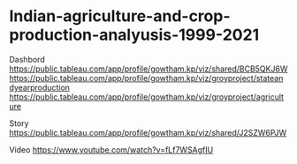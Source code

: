 # Indian-agriculture-and-crop-production-analyusis-1999-2021
Dashbord https://public.tableau.com/app/profile/gowtham.kp/viz/shared/BCB5QKJ6W
https://public.tableau.com/app/profile/gowtham.kp/viz/groyproject/stateandyearproduction
https://public.tableau.com/app/profile/gowtham.kp/viz/groyproject/agriculture

Story
https://public.tableau.com/app/profile/gowtham.kp/viz/shared/J2SZW6PJW

Video
https://www.youtube.com/watch?v=fLf7WSAgfIU
